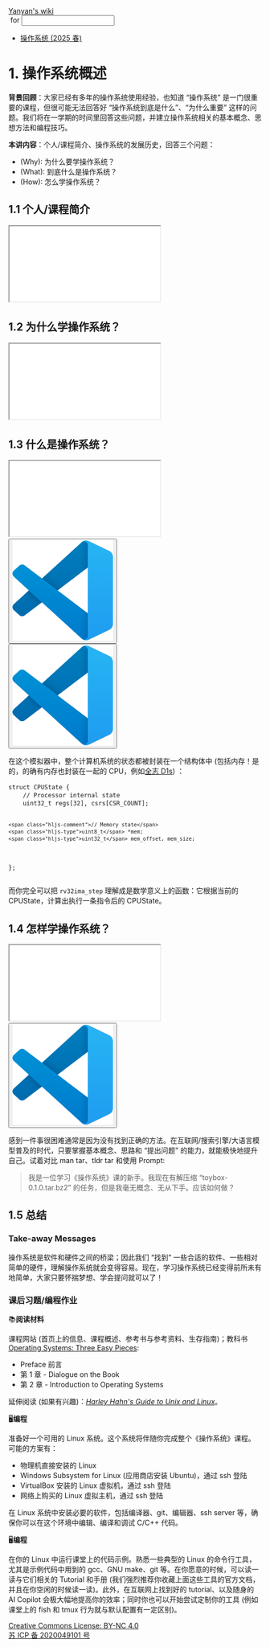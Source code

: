 <!DOCTYPE html><html><head><meta charSet="utf-8"/><meta name="viewport" content="width=device-width"/><title>Yanyan&#x27;s Wiki</title><link rel="stylesheet" href="https://cdn.jsdelivr.net/npm/katex@0.16.9/dist/katex.min.css"/><link rel="stylesheet" href="https://cdnjs.cloudflare.com/ajax/libs/highlight.js/11.6.0/styles/default.min.css"/><meta name="next-head-count" content="5"/><link rel="preload" href="../../_next/static/css/e993edd6a18ef4f0.css" as="style"/><link rel="stylesheet" href="../../_next/static/css/e993edd6a18ef4f0.css" data-n-g=""/><noscript data-n-css=""></noscript><script defer="" nomodule="" src="../../_next/static/chunks/polyfills-c67a75d1b6f99dc8.js"></script><script src="../../_next/static/chunks/webpack-f73d82589f972e7d.js" defer=""></script><script src="../../_next/static/chunks/framework-66d32731bdd20e83.js" defer=""></script><script src="../../_next/static/chunks/main-3929bf55b0f13a18.js" defer=""></script><script src="../../_next/static/chunks/pages/_app-00b06920b385caf1.js" defer=""></script><script src="../../_next/static/chunks/pages/[[...index]]-877ec949b69be209.js" defer=""></script><script src="../../_next/static/a2FwJzUPGFGc0QcwaUr13/_buildManifest.js" defer=""></script><script src="../../_next/static/a2FwJzUPGFGc0QcwaUr13/_ssgManifest.js" defer=""></script></head><body><div id="__next"><div class="bg-slate-300/10"><div class="sticky top-0 z-40 w-full backdrop-blur flex-none border-b border-slate-900/10 bg-white/75 supports-backdrop-blur:bg-white/60"><div class="max-w-8xl mx-auto"><div class="py-4 border-b border-slate-900/10 lg:px-8 lg:border-0 dark:border-slate-300/10 mx-4 lg:mx-0"><div class="relative flex items-center"><a href="../../index.html">Yanyan&#x27;s wiki</a><form class="text-xs text-slate-500"> for <input type="text" name="token" class="font-mono text-xs w-16" maxLength="8"/></form><div class="relative hidden lg:flex items-center ml-4 pl-4 border-l"><nav class="text-sm leading-6 font-semibold text-slate-700 dark:text-slate-200"><ul class="flex space-x-8"><li><a class="hover:text-sky-500 dark:hover:text-sky-400" href="../2025/index.html">操作系统 (2025 春)</a></li></ul></nav></div></div></div></div></div><div class="container mx-auto max-w-5xl flex flex-col min-h-screen px-4"><div class="wiki bg-neutral-200/10"><h1>1. 操作系统概述</h1>
<p><strong>背景回顾</strong>：大家已经有多年的操作系统使用经验，也知道 “操作系统” 是一门很重要的课程，但很可能无法回答好 “操作系统到底是什么”、“为什么重要” 这样的问题。我们将在一学期的时间里回答这些问题，并建立操作系统相关的基本概念、思想方法和编程技巧。</p>
<p><strong>本讲内容</strong>：个人/课程简介、操作系统的发展历史，回答三个问题：</p>
<ul>
<li>(Why): 为什么要学操作系统？</li>
<li>(What): 到底什么是操作系统？</li>
<li>(How): 怎么学操作系统？</li>
</ul>
<h2>1.1 个人/课程简介</h2>
<div class="mx-20"><div class="text-center"><div class="slideshow w-full aspect-[4/3]"><iframe class="w-full h-full" src="slides/1.1.html"></iframe></div></div></div>
<h2>1.2 为什么学操作系统？</h2>
<div class="mx-20"><div class="text-center"><div class="slideshow w-full aspect-[4/3]"><iframe class="w-full h-full" src="slides/1.2.html"></iframe></div></div></div>
<h2>1.3 什么是操作系统？</h2>
<div class="mx-20"><div class="text-center"><div class="slideshow w-full aspect-[4/3]"><iframe class="w-full h-full" src="slides/1.3.html"></iframe></div></div></div>
<div class="box blue-box"><div><span class="float-left text-4xl mr-3 mt-2"><button class="hover:bg-blue-300 text-white font-bold px-2 rounded"><img class="w-10" src="../img/vscode.svg"/></button></span><span class="font-serif text-lg border-b border-slate-600"><b></b></span><div class="font-serif pt-2"><div></div></div></div></div>
<div class="box blue-box"><div><span class="float-left text-4xl mr-3 mt-2"><button class="hover:bg-blue-300 text-white font-bold px-2 rounded"><img class="w-10" src="../img/vscode.svg"/></button></span><span class="font-serif text-lg border-b border-slate-600"><b></b></span><div class="font-serif pt-2"><div></div></div></div></div>
<p>在这个模拟器中，整个计算机系统的状态都被封装在一个结构体中 (包括内存！是的，的确有内存也封装在一起的 CPU，例如<a href="https://d1s.docs.aw-ol.com/">全志 D1s</a>)  ：</p>
<pre><code class="hljs language-c"><span class="hljs-class"><span class="hljs-keyword">struct</span> <span class="hljs-title">CPUState</span> {</span>
    <span class="hljs-comment">// Processor internal state</span>
    <span class="hljs-type">uint32_t</span> regs[<span class="hljs-number">32</span>], csrs[CSR_COUNT];

    <span class="hljs-comment">// Memory state</span>
    <span class="hljs-type">uint8_t</span> *mem;
    <span class="hljs-type">uint32_t</span> mem_offset, mem_size;
};
</code></pre>
<p>而你完全可以把 <code>rv32ima_step</code> 理解成是数学意义上的函数：它根据当前的 CPUState，计算出执行一条指令后的 CPUState。</p>
<h2>1.4 怎样学操作系统？</h2>
<div class="mx-20"><div class="text-center"><div class="slideshow w-full aspect-[4/3]"><iframe class="w-full h-full" src="slides/1.4.html"></iframe></div></div></div>
<div class="box blue-box"><div><span class="float-left text-4xl mr-3 mt-2"><button class="hover:bg-blue-300 text-white font-bold px-2 rounded"><img class="w-10" src="../img/vscode.svg"/></button></span><span class="font-serif text-lg border-b border-slate-600"><b></b></span><div class="font-serif pt-2"><div></div></div></div></div>
<p>感到一件事很困难通常是因为没有找到正确的方法。在互联网/搜索引擎/大语言模型普及的时代，只要掌握基本概念、思路和 “提出问题” 的能力，就能极快地提升自己。试着对比 man tar、tldr tar 和使用 Prompt:</p>
<blockquote>
<p>我是一位学习《操作系统》课的新手。我现在有解压缩 “toybox-0.1.0.tar.bz2” 的任务，但是我毫无概念、无从下手。应该如何做？</p>
</blockquote>
<h2>1.5 总结</h2>
<h3>Take-away Messages</h3>
<p>操作系统是软件和硬件之间的桥梁；因此我们 “找到” 一些合适的软件、一些相对简单的硬件，理解操作系统就会变得容易。现在，学习操作系统已经变得前所未有地简单，大家只要怀揣梦想、学会提问就可以了！</p>
<h3>课后习题/编程作业</h3>
<div class="box blue-box"><div><span class="float-left text-4xl mr-3 mt-2">📚</span><span class="font-serif text-lg border-b border-slate-600"><b>阅读材料</b></span><div class="font-serif pt-2"><p>课程网站 (首页上的信息、课程概述、参考书与参考资料、生存指南)；教科书 <a href="https://pages.cs.wisc.edu/~remzi/OSTEP/">Operating Systems: Three Easy Pieces</a>:</p><ul>
<li>Preface 前言</li>
<li>第 1 章 - Dialogue on the Book</li>
<li>第 2 章 - Introduction to Operating Systems</li>
</ul><p>延伸阅读 (如果有兴趣)：<em><a href="http://www.harley.com/books/sg3.html">Harley Hahn&#x27;s Guide to Unix and Linux</a></em>。</p></div></div></div>
<div class="box blue-box"><div><span class="float-left text-4xl mr-3 mt-2">🖥️</span><span class="font-serif text-lg border-b border-slate-600"><b>编程</b></span><div class="font-serif pt-2"><p>准备好一个可用的 Linux 系统。这个系统将伴随你完成整个《操作系统》课程。可能的方案有：</p><ul>
<li>物理机直接安装的 Linux</li>
<li>Windows Subsystem for Linux (应用商店安装 Ubuntu)，通过 ssh 登陆</li>
<li>VirtualBox 安装的 Linux 虚拟机，通过 ssh 登陆</li>
<li>网络上购买的 Linux 虚拟主机，通过 ssh 登陆</li>
</ul><p>在 Linux 系统中安装必要的软件，包括编译器、git、编辑器、ssh server 等，确保你可以在这个环境中编辑、编译和调试 C/C++ 代码。</p></div></div></div>
<div class="box blue-box"><div><span class="float-left text-4xl mr-3 mt-2">🖥️</span><span class="font-serif text-lg border-b border-slate-600"><b>编程</b></span><div class="font-serif pt-2"><p>在你的 Linux 中运行课堂上的代码示例。熟悉一些典型的 Linux 的命令行工具，尤其是示例代码中用到的 gcc、GNU make、git 等。在你愿意的时候，可以读一读与它们相关的 Tutorial 和手册 (我们强烈推荐你收藏上面这些工具的官方文档，并且在你空闲的时候读一读)。此外，在互联网上找到好的 tutorial、以及随身的 AI Copilot 会极大幅地提高你的效率；同时你也可以开始尝试定制你的工具 (例如课堂上的 fish 和 tmux 行为就与默认配置有一定区别)。</p></div></div></div></div></div><div class="bg-neutral-100 text-center text-neutral-600 dark:bg-neutral-600 dark:text-neutral-200 lg:text-left"><div class="bg-neutral-200 p-6 text-center dark:bg-neutral-700"><a rel="license" href="http://creativecommons.org/licenses/by-nc/4.0/">Creative Commons License: BY-NC 4.0</a><br/><a href="https://beian.miit.gov.cn/">苏 ICP 备 2020049101 号</a></div></div></div></div><script id="__NEXT_DATA__" type="application/json">{"props":{"pageProps":{"source":{"compiledSource":"/*@jsxRuntime automatic @jsxImportSource react*/\nconst {Fragment: _Fragment, jsx: _jsx, jsxs: _jsxs} = arguments[0];\nconst {useMDXComponents: _provideComponents} = arguments[0];\nfunction _createMdxContent(props) {\n  const _components = Object.assign({\n    h1: \"h1\",\n    p: \"p\",\n    strong: \"strong\",\n    ul: \"ul\",\n    li: \"li\",\n    h2: \"h2\",\n    a: \"a\",\n    pre: \"pre\",\n    code: \"code\",\n    span: \"span\",\n    blockquote: \"blockquote\",\n    h3: \"h3\",\n    em: \"em\"\n  }, _provideComponents(), props.components), {Slideshow, Demo, Box} = _components;\n  if (!Box) _missingMdxReference(\"Box\", true);\n  if (!Demo) _missingMdxReference(\"Demo\", true);\n  if (!Slideshow) _missingMdxReference(\"Slideshow\", true);\n  return _jsxs(_Fragment, {\n    children: [_jsx(_components.h1, {\n      children: \"1. 操作系统概述\"\n    }), \"\\n\", _jsxs(_components.p, {\n      children: [_jsx(_components.strong, {\n        children: \"背景回顾\"\n      }), \"：大家已经有多年的操作系统使用经验，也知道 “操作系统” 是一门很重要的课程，但很可能无法回答好 “操作系统到底是什么”、“为什么重要” 这样的问题。我们将在一学期的时间里回答这些问题，并建立操作系统相关的基本概念、思想方法和编程技巧。\"]\n    }), \"\\n\", _jsxs(_components.p, {\n      children: [_jsx(_components.strong, {\n        children: \"本讲内容\"\n      }), \"：个人/课程简介、操作系统的发展历史，回答三个问题：\"]\n    }), \"\\n\", _jsxs(_components.ul, {\n      children: [\"\\n\", _jsx(_components.li, {\n        children: \"(Why): 为什么要学操作系统？\"\n      }), \"\\n\", _jsx(_components.li, {\n        children: \"(What): 到底什么是操作系统？\"\n      }), \"\\n\", _jsx(_components.li, {\n        children: \"(How): 怎么学操作系统？\"\n      }), \"\\n\"]\n    }), \"\\n\", _jsx(_components.h2, {\n      children: \"1.1 个人/课程简介\"\n    }), \"\\n\", _jsx(Slideshow, {\n      url: \"slides/1.1.html\"\n    }), \"\\n\", _jsx(_components.h2, {\n      children: \"1.2 为什么学操作系统？\"\n    }), \"\\n\", _jsx(Slideshow, {\n      url: \"slides/1.2.html\"\n    }), \"\\n\", _jsx(_components.h2, {\n      children: \"1.3 什么是操作系统？\"\n    }), \"\\n\", _jsx(Slideshow, {\n      url: \"slides/1.3.html\"\n    }), \"\\n\", _jsx(Demo, {\n      path: \"intro/logisim\"\n    }), \"\\n\", _jsx(Demo, {\n      path: \"intro/mini-rv32ima\"\n    }), \"\\n\", _jsxs(_components.p, {\n      children: [\"在这个模拟器中，整个计算机系统的状态都被封装在一个结构体中 (包括内存！是的，的确有内存也封装在一起的 CPU，例如\", _jsx(_components.a, {\n        href: \"https://d1s.docs.aw-ol.com/\",\n        children: \"全志 D1s\"\n      }), \")  ：\"]\n    }), \"\\n\", _jsx(_components.pre, {\n      children: _jsxs(_components.code, {\n        className: \"hljs language-c\",\n        children: [_jsxs(_components.span, {\n          className: \"hljs-class\",\n          children: [_jsx(_components.span, {\n            className: \"hljs-keyword\",\n            children: \"struct\"\n          }), \" \", _jsx(_components.span, {\n            className: \"hljs-title\",\n            children: \"CPUState\"\n          }), \" {\"]\n        }), \"\\n    \", _jsx(_components.span, {\n          className: \"hljs-comment\",\n          children: \"// Processor internal state\"\n        }), \"\\n    \", _jsx(_components.span, {\n          className: \"hljs-type\",\n          children: \"uint32_t\"\n        }), \" regs[\", _jsx(_components.span, {\n          className: \"hljs-number\",\n          children: \"32\"\n        }), \"], csrs[CSR_COUNT];\\n\\n    \", _jsx(_components.span, {\n          className: \"hljs-comment\",\n          children: \"// Memory state\"\n        }), \"\\n    \", _jsx(_components.span, {\n          className: \"hljs-type\",\n          children: \"uint8_t\"\n        }), \" *mem;\\n    \", _jsx(_components.span, {\n          className: \"hljs-type\",\n          children: \"uint32_t\"\n        }), \" mem_offset, mem_size;\\n};\\n\"]\n      })\n    }), \"\\n\", _jsxs(_components.p, {\n      children: [\"而你完全可以把 \", _jsx(_components.code, {\n        children: \"rv32ima_step\"\n      }), \" 理解成是数学意义上的函数：它根据当前的 CPUState，计算出执行一条指令后的 CPUState。\"]\n    }), \"\\n\", _jsx(_components.h2, {\n      children: \"1.4 怎样学操作系统？\"\n    }), \"\\n\", _jsx(Slideshow, {\n      url: \"slides/1.4.html\"\n    }), \"\\n\", _jsx(Demo, {\n      path: \"intro/tar\"\n    }), \"\\n\", _jsx(_components.p, {\n      children: \"感到一件事很困难通常是因为没有找到正确的方法。在互联网/搜索引擎/大语言模型普及的时代，只要掌握基本概念、思路和 “提出问题” 的能力，就能极快地提升自己。试着对比 man tar、tldr tar 和使用 Prompt:\"\n    }), \"\\n\", _jsxs(_components.blockquote, {\n      children: [\"\\n\", _jsx(_components.p, {\n        children: \"我是一位学习《操作系统》课的新手。我现在有解压缩 “toybox-0.1.0.tar.bz2” 的任务，但是我毫无概念、无从下手。应该如何做？\"\n      }), \"\\n\"]\n    }), \"\\n\", _jsx(_components.h2, {\n      children: \"1.5 总结\"\n    }), \"\\n\", _jsx(_components.h3, {\n      children: \"Take-away Messages\"\n    }), \"\\n\", _jsx(_components.p, {\n      children: \"操作系统是软件和硬件之间的桥梁；因此我们 “找到” 一些合适的软件、一些相对简单的硬件，理解操作系统就会变得容易。现在，学习操作系统已经变得前所未有地简单，大家只要怀揣梦想、学会提问就可以了！\"\n    }), \"\\n\", _jsx(_components.h3, {\n      children: \"课后习题/编程作业\"\n    }), \"\\n\", _jsxs(Box, {\n      logo: \"📚\",\n      title: \"阅读材料\",\n      children: [_jsxs(_components.p, {\n        children: [\"课程网站 (首页上的信息、课程概述、参考书与参考资料、生存指南)；教科书 \", _jsx(_components.a, {\n          href: \"https://pages.cs.wisc.edu/~remzi/OSTEP/\",\n          children: \"Operating Systems: Three Easy Pieces\"\n        }), \":\"]\n      }), _jsxs(_components.ul, {\n        children: [\"\\n\", _jsx(_components.li, {\n          children: \"Preface 前言\"\n        }), \"\\n\", _jsx(_components.li, {\n          children: \"第 1 章 - Dialogue on the Book\"\n        }), \"\\n\", _jsx(_components.li, {\n          children: \"第 2 章 - Introduction to Operating Systems\"\n        }), \"\\n\"]\n      }), _jsxs(_components.p, {\n        children: [\"延伸阅读 (如果有兴趣)：\", _jsx(_components.em, {\n          children: _jsx(_components.a, {\n            href: \"http://www.harley.com/books/sg3.html\",\n            children: \"Harley Hahn's Guide to Unix and Linux\"\n          })\n        }), \"。\"]\n      })]\n    }), \"\\n\", _jsxs(Box, {\n      logo: \"🖥️\",\n      title: \"编程\",\n      children: [_jsx(_components.p, {\n        children: \"准备好一个可用的 Linux 系统。这个系统将伴随你完成整个《操作系统》课程。可能的方案有：\"\n      }), _jsxs(_components.ul, {\n        children: [\"\\n\", _jsx(_components.li, {\n          children: \"物理机直接安装的 Linux\"\n        }), \"\\n\", _jsx(_components.li, {\n          children: \"Windows Subsystem for Linux (应用商店安装 Ubuntu)，通过 ssh 登陆\"\n        }), \"\\n\", _jsx(_components.li, {\n          children: \"VirtualBox 安装的 Linux 虚拟机，通过 ssh 登陆\"\n        }), \"\\n\", _jsx(_components.li, {\n          children: \"网络上购买的 Linux 虚拟主机，通过 ssh 登陆\"\n        }), \"\\n\"]\n      }), _jsx(_components.p, {\n        children: \"在 Linux 系统中安装必要的软件，包括编译器、git、编辑器、ssh server 等，确保你可以在这个环境中编辑、编译和调试 C/C++ 代码。\"\n      })]\n    }), \"\\n\", _jsx(Box, {\n      logo: \"🖥️\",\n      title: \"编程\",\n      children: _jsx(_components.p, {\n        children: \"在你的 Linux 中运行课堂上的代码示例。熟悉一些典型的 Linux 的命令行工具，尤其是示例代码中用到的 gcc、GNU make、git 等。在你愿意的时候，可以读一读与它们相关的 Tutorial 和手册 (我们强烈推荐你收藏上面这些工具的官方文档，并且在你空闲的时候读一读)。此外，在互联网上找到好的 tutorial、以及随身的 AI Copilot 会极大幅地提高你的效率；同时你也可以开始尝试定制你的工具 (例如课堂上的 fish 和 tmux 行为就与默认配置有一定区别)。\"\n      })\n    })]\n  });\n}\nfunction MDXContent(props = {}) {\n  const {wrapper: MDXLayout} = Object.assign({}, _provideComponents(), props.components);\n  return MDXLayout ? _jsx(MDXLayout, Object.assign({}, props, {\n    children: _jsx(_createMdxContent, props)\n  })) : _createMdxContent(props);\n}\nreturn {\n  default: MDXContent\n};\nfunction _missingMdxReference(id, component) {\n  throw new Error(\"Expected \" + (component ? \"component\" : \"object\") + \" `\" + id + \"` to be defined: you likely forgot to import, pass, or provide it.\");\n}\n","frontmatter":{},"scope":{}},"frontmatter":{}},"__N_SSG":true},"page":"/[[...index]]","query":{"index":["OS","2024","lect1.md"]},"buildId":"a2FwJzUPGFGc0QcwaUr13","isFallback":false,"gsp":true,"scriptLoader":[]}</script></body></html>